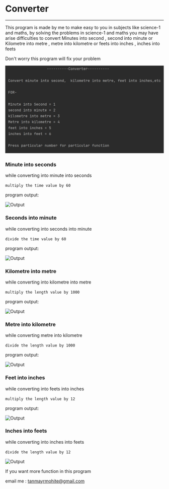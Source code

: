 # Converter
<hr>

This program is made by me to make easy to you in subjects like science-1 and maths, by solving the problems in science-1 and maths you may have arise difficulties to convert Minutes into second , second into minute or Kilometre into metre , metre into kilometre or feets into inches , inches into feets

Don't worry this program will fix your problem

![Output](outputs/p.png)

### Minute into seconds

while converting into minute into seconds

```multiply the time value by 60```

program output:

![Output](outputs/ms.png)

### Seconds into minute
while converting into seconds into minute

```divide the time value by 60```

program output:

![Output](outputs/sm.png)

### Kilometre into metre
while converting into kilometre into metre

```multiply the length value by 1000```

program output:

![Output](outputs/km.png)

### Metre into kilometre

while converting metre into kilometre

```divide the length value by 1000```

program output:

![Output](outputs/mk.png)

### Feet into inches
while converting into feets into inches

```multiply the length value by 12```

program output:

![Output](outputs/fi.png)

### Inches into feets
while converting into inches into feets

```divide the length value by 12```

![Output](outputs/if.png)


If you want more function in this program 

email me : tanmayrmohite@gmail.com

